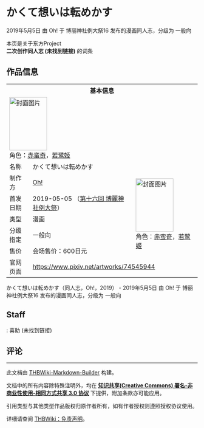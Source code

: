 # かくて想いは転めかす

<!-- source html: G:\repos\THBWiki-Markdown-Builder\THBWikiMarkdown\Temp\main\d\da\ns0%3A%E3%81%8B%E3%81%8F%E3%81%A6%E6%83%B3%E3%81%84%E3%81%AF%E8%BB%A2%E3%82%81%E3%81%8B%E3%81%99.html -->

2019年5月5日 由 Oh! 于 博丽神社例大祭16 发布的漫画同人志，分级为 一般向

本页是关于东方Project  
 **二次创作同人志 (未找到链接)** 的词条

## 作品信息

<table><tbody><tr><th colspan="3">基本信息</th></tr><tr><td class="cover-artwork-mobile" colspan="2"><a href="./文件-かくて想いは転めかす封面.jpg.md" class="image" title="封面图片"><img alt="封面图片" src="https://upload.thwiki.cc/thumb/5/53/%E3%81%8B%E3%81%8F%E3%81%A6%E6%83%B3%E3%81%84%E3%81%AF%E8%BB%A2%E3%82%81%E3%81%8B%E3%81%99%E5%B0%81%E9%9D%A2.jpg/99px-%E3%81%8B%E3%81%8F%E3%81%A6%E6%83%B3%E3%81%84%E3%81%AF%E8%BB%A2%E3%82%81%E3%81%8B%E3%81%99%E5%B0%81%E9%9D%A2.jpg" decoding="async" loading="lazy" width="99" height="140" srcset="https://upload.thwiki.cc/thumb/5/53/%E3%81%8B%E3%81%8F%E3%81%A6%E6%83%B3%E3%81%84%E3%81%AF%E8%BB%A2%E3%82%81%E3%81%8B%E3%81%99%E5%B0%81%E9%9D%A2.jpg/149px-%E3%81%8B%E3%81%8F%E3%81%A6%E6%83%B3%E3%81%84%E3%81%AF%E8%BB%A2%E3%82%81%E3%81%8B%E3%81%99%E5%B0%81%E9%9D%A2.jpg 1.5x, https://upload.thwiki.cc/thumb/5/53/%E3%81%8B%E3%81%8F%E3%81%A6%E6%83%B3%E3%81%84%E3%81%AF%E8%BB%A2%E3%82%81%E3%81%8B%E3%81%99%E5%B0%81%E9%9D%A2.jpg/198px-%E3%81%8B%E3%81%8F%E3%81%A6%E6%83%B3%E3%81%84%E3%81%AF%E8%BB%A2%E3%82%81%E3%81%8B%E3%81%99%E5%B0%81%E9%9D%A2.jpg 2x" data-file-width="800" data-file-height="1128"></a><div class="cover-char">角色：<a href="./赤蛮奇.md" title="赤蛮奇">赤蛮奇</a>，<a href="./若鹭姬.md" title="若鹭姬">若鹭姬</a></div></td>
</tr><tr><td class="label">名称</td><td colspan="2"> かくて想いは転めかす </td></tr><tr><td class="label">制作方</td><td><a href="./Oh!.md" title="Oh!">Oh!</a></td><td class="cover-artwork" rowspan="5" style="min-width:140px;"><a href="./文件-かくて想いは転めかす封面.jpg.md" class="image" title="封面图片"><img alt="封面图片" src="https://upload.thwiki.cc/thumb/5/53/%E3%81%8B%E3%81%8F%E3%81%A6%E6%83%B3%E3%81%84%E3%81%AF%E8%BB%A2%E3%82%81%E3%81%8B%E3%81%99%E5%B0%81%E9%9D%A2.jpg/99px-%E3%81%8B%E3%81%8F%E3%81%A6%E6%83%B3%E3%81%84%E3%81%AF%E8%BB%A2%E3%82%81%E3%81%8B%E3%81%99%E5%B0%81%E9%9D%A2.jpg" decoding="async" loading="lazy" width="99" height="140" srcset="https://upload.thwiki.cc/thumb/5/53/%E3%81%8B%E3%81%8F%E3%81%A6%E6%83%B3%E3%81%84%E3%81%AF%E8%BB%A2%E3%82%81%E3%81%8B%E3%81%99%E5%B0%81%E9%9D%A2.jpg/149px-%E3%81%8B%E3%81%8F%E3%81%A6%E6%83%B3%E3%81%84%E3%81%AF%E8%BB%A2%E3%82%81%E3%81%8B%E3%81%99%E5%B0%81%E9%9D%A2.jpg 1.5x, https://upload.thwiki.cc/thumb/5/53/%E3%81%8B%E3%81%8F%E3%81%A6%E6%83%B3%E3%81%84%E3%81%AF%E8%BB%A2%E3%82%81%E3%81%8B%E3%81%99%E5%B0%81%E9%9D%A2.jpg/198px-%E3%81%8B%E3%81%8F%E3%81%A6%E6%83%B3%E3%81%84%E3%81%AF%E8%BB%A2%E3%82%81%E3%81%8B%E3%81%99%E5%B0%81%E9%9D%A2.jpg 2x" data-file-width="800" data-file-height="1128"></a><div class="cover-char">角色：<a href="./赤蛮奇.md" title="赤蛮奇">赤蛮奇</a>，<a href="./若鹭姬.md" title="若鹭姬">若鹭姬</a></div></td>
</tr><tr><td class="label">首发日期</td><td>2019-05-05&#160;（<a href="/展会作品列表?e=%E5%8D%9A%E4%B8%BD%E7%A5%9E%E7%A4%BE%E4%BE%8B%E5%A4%A7%E7%A5%AD%2316">第十六回 博麗神社例大祭</a>）</td></tr><tr><td class="label">类型</td><td>漫画</td></tr><tr><td class="label">分级指定</td><td>一般向</td></tr><tr><td class="label">售价</td><td>会场售价：600日元</td></tr>
<tr><td class="label">官网页面</td><td colspan="2"><a rel="nofollow" class="external free" href="https://www.pixiv.net/artworks/74545944">https://www.pixiv.net/artworks/74545944</a></td></tr></tbody></table>

かくて想いは転めかす（同人志，Oh!，2019） - 2019年5月5日 由 Oh! 于 博丽神社例大祭16 发布的漫画同人志，分级为 一般向

## Staff
: 喜助 (未找到链接)


## 评论




---

此文档由 [THBWiki-Markdown-Builder](https://github.com/Delsin-Yu/THBWiki-Markdown-Builder) 构建。

文档中的所有内容除特殊注明外，均在 [**知识共享(Creative Commons) 署名-非商业性使用-相同方式共享 3.0 协议**](https://creativecommons.org/licenses/by-sa/3.0/deed.zh-hans) 下提供，附加条款亦可能应用。

引用类型与其他类型作品版权归原作者所有，如有作者授权则遵照授权协议使用。

详细请查阅 [THBWiki：免责声明](https://thbwiki.cc/THBWiki:%E5%85%8D%E8%B4%A3%E5%A3%B0%E6%98%8E)。

